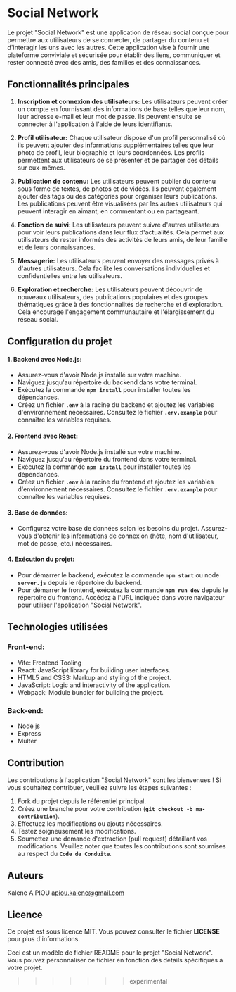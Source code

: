# Social Network
Le projet "Social Network" est une application de réseau social conçue pour permettre aux utilisateurs de se connecter, de partager du contenu et d'interagir les uns avec les autres. Cette application vise à fournir une plateforme conviviale et sécurisée pour établir des liens, communiquer et rester connecté avec des amis, des familles et des connaissances.

## Fonctionnalités principales
1. **Inscription et connexion des utilisateurs:** Les utilisateurs peuvent créer un compte en fournissant des informations de base telles que leur nom, leur adresse e-mail et leur mot de passe. Ils peuvent ensuite se connecter à l'application à l'aide de leurs identifiants.

2. **Profil utilisateur:** Chaque utilisateur dispose d'un profil personnalisé où ils peuvent ajouter des informations supplémentaires telles que leur photo de profil, leur biographie et leurs coordonnées. Les profils permettent aux utilisateurs de se présenter et de partager des détails sur eux-mêmes.

3. **Publication de contenu:** Les utilisateurs peuvent publier du contenu sous forme de textes, de photos et de vidéos. Ils peuvent également ajouter des tags ou des catégories pour organiser leurs publications. Les publications peuvent être visualisées par les autres utilisateurs qui peuvent interagir en aimant, en commentant ou en partageant.

4. **Fonction de suivi:** Les utilisateurs peuvent suivre d'autres utilisateurs pour voir leurs publications dans leur flux d'actualités. Cela permet aux utilisateurs de rester informés des activités de leurs amis, de leur famille et de leurs connaissances.

5. **Messagerie:** Les utilisateurs peuvent envoyer des messages privés à d'autres utilisateurs. Cela facilite les conversations individuelles et confidentielles entre les utilisateurs.

6. **Exploration et recherche:** Les utilisateurs peuvent découvrir de nouveaux utilisateurs, des publications populaires et des groupes thématiques grâce à des fonctionnalités de recherche et d'exploration. Cela encourage l'engagement communautaire et l'élargissement du réseau social.

## Configuration du projet
#### 1. Backend avec Node.js:
- Assurez-vous d'avoir Node.js installé sur votre machine.
- Naviguez jusqu'au répertoire du backend dans votre terminal.
- Exécutez la commande **`npm install`** pour installer toutes les dépendances.
- Créez un fichier **`.env`** à la racine du backend et ajoutez les variables d'environnement nécessaires. Consultez le fichier **`.env.example`** pour connaître les variables requises.
#### 2. Frontend avec React:
- Assurez-vous d'avoir Node.js installé sur votre machine.
- Naviguez jusqu'au répertoire du frontend dans votre terminal.
- Exécutez la commande **`npm install`** pour installer toutes les dépendances.
- Créez un fichier **`.env`** à la racine du frontend et ajoutez les variables d'environnement nécessaires. Consultez le fichier **`.env.example`** pour connaître les variables requises.
#### 3. Base de données:
- Configurez votre base de données selon les besoins du projet. Assurez-vous d'obtenir les informations de connexion (hôte, nom d'utilisateur, mot de passe, etc.) nécessaires.
#### 4. Exécution du projet:
- Pour démarrer le backend, exécutez la commande **`npm start`** ou node **`server.js`** depuis le répertoire du backend.
- Pour démarrer le frontend, exécutez la commande **`npm run dev`** depuis le répertoire du frontend.
Accédez à l'URL indiquée dans votre navigateur pour utiliser l'application "Social Network".
## Technologies utilisées
### Front-end:
- Vite: Frontend Tooling
- React: JavaScript library for building user interfaces.
- HTML5 and CSS3: Markup and styling of the project.
- JavaScript: Logic and interactivity of the application.
- Webpack: Module bundler for building the project.
### Back-end:
- Node js
- Express
- Multer
## Contribution
Les contributions à l'application "Social Network" sont les bienvenues ! Si vous souhaitez contribuer, veuillez suivre les étapes suivantes :
1. Fork du projet depuis le référentiel principal.
2. Créez une branche pour votre contribution (**`git checkout -b ma-contribution`**).
3. Effectuez les modifications ou ajouts nécessaires.
4. Testez soigneusement les modifications.
5. Soumettez une demande d'extraction (pull request) détaillant vos modifications.
Veuillez noter que toutes les contributions sont soumises au respect du **`Code de Conduite`**.

## Auteurs
Kalene A PIOU <apiou.kalene@gmail.com>

## Licence
Ce projet est sous licence MIT. Vous pouvez consulter le fichier **LICENSE** pour plus d'informations.

Ceci est un modèle de fichier README pour le projet "Social Network". Vous pouvez personnaliser ce fichier en fonction des détails spécifiques à votre projet.
>>>>>>> experimental
